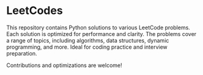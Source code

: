 # LeetCodes

This repository contains Python solutions to various LeetCode problems. Each solution is optimized for performance and clarity. The problems cover a range of topics, including algorithms, data structures, dynamic programming, and more. Ideal for coding practice and interview preparation.

Contributions and optimizations are welcome!
